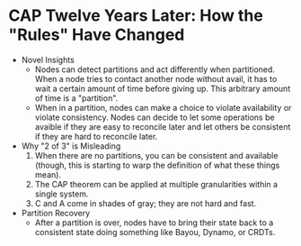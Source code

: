 # CAP Twelve Years Later: How the "Rules" Have Changed
- Novel Insights
    - Nodes can detect partitions and act differently when partitioned. When a
      node tries to contact another node without avail, it has to wait a
      certain amount of time before giving up. This arbitrary amount of time is
      a "partition".
    - When in a partition, nodes can make a choice to violate availability or
      violate consistency. Nodes can decide to let some operations be avaible
      if they are easy to reconcile later and let others be consistent if they
      are hard to reconcile later.
- Why "2 of 3" is Misleading
    1. When there are no partitions, you can be consistent and available
       (though, this is starting to warp the definition of what these things
       mean).
    2. The CAP theorem can be applied at multiple granularities within a single
       system.
    3. C and A come in shades of gray; they are not hard and fast.
- Partition Recovery
    - After a partition is over, nodes have to bring their state back to a
      consistent state doing something like Bayou, Dynamo, or CRDTs.
